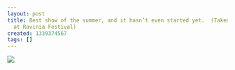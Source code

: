 ```yaml
---
layout: post
title: Best show of the summer, and it hasn’t even started yet.  (Taken with Instagram
  at Ravinia Festival)
created: 1339374567
tags: []
---
```

![](http://25.media.tumblr.com/tumblr_m5fg13Xkb41rsr8w3o1_500.jpg)


